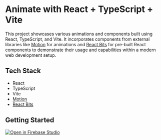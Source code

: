 # Animate with React + TypeScript + Vite

This project showcases various animations and components built using React, TypeScript, and Vite. It incorporates components from external libraries like [Motion](https://motion.dev/) for animations and [React Bits](https://reactbits.dev/) for pre-built React components to demonstrate their usage and capabilities within a modern web development setup.

## Tech Stack

- React
- TypeScript
- Vite
- [Motion](https://motion.dev/)
- [React Bits](https://reactbits.dev/)

## Getting Started

[![Open in Firebase Studio](https://cdn.firebasestudio.dev/btn/open_dark_32.svg)](https://studio.firebase.google.com/import?url=https://github.com/z66n/animate)
